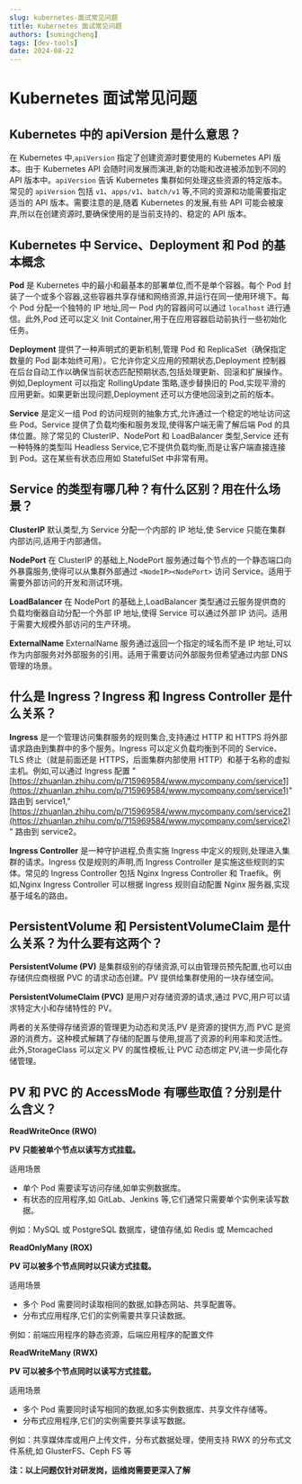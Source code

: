 ```yaml
---
slug: kubernetes-面试常见问题
title: Kubernetes 面试常见问题
authors: [sumingcheng]
tags: [dev-tools]
date: 2024-08-22
---
```


# Kubernetes 面试常见问题

## Kubernetes 中的 apiVersion 是什么意思？

在 Kubernetes 中,`apiVersion` 指定了创建资源时要使用的 Kubernetes API 版本。由于 Kubernetes API 会随时间发展而演进,新的功能和改进被添加到不同的 API 版本中。`apiVersion` 告诉 Kubernetes 集群如何处理这些资源的特定版本。常见的 `apiVersion` 包括 `v1`、`apps/v1`、`batch/v1` 等,不同的资源和功能需要指定适当的 API 版本。需要注意的是,随着 Kubernetes 的发展,有些 API 可能会被废弃,所以在创建资源时,要确保使用的是当前支持的、稳定的 API 版本。

## Kubernetes 中 Service、Deployment 和 Pod 的基本概念

**Pod** 是 Kubernetes 中的最小和最基本的部署单位,而不是单个容器。每个 Pod 封装了一个或多个容器,这些容器共享存储和网络资源,并运行在同一使用环境下。每个 Pod 分配一个独特的 IP 地址,同一 Pod 内的容器间可以通过 `localhost` 进行通信。此外,Pod 还可以定义 Init Container,用于在应用容器启动前执行一些初始化任务。

**Deployment** 提供了一种声明式的更新机制,管理 Pod 和 ReplicaSet（确保指定数量的 Pod 副本始终可用）。它允许你定义应用的预期状态,Deployment 控制器在后台自动工作以确保当前状态匹配预期状态,包括处理更新、回滚和扩展操作。例如,Deployment 可以指定 RollingUpdate 策略,逐步替换旧的 Pod,实现平滑的应用更新。如果更新出现问题,Deployment 还可以方便地回滚到之前的版本。

**Service** 是定义一组 Pod 的访问规则的抽象方式,允许通过一个稳定的地址访问这些 Pod。Service 提供了负载均衡和服务发现,使得客户端无需了解后端 Pod 的具体位置。除了常见的 ClusterIP、NodePort 和 LoadBalancer 类型,Service 还有一种特殊的类型叫 Headless Service,它不提供负载均衡,而是让客户端直接连接到 Pod。这在某些有状态应用如 StatefulSet 中非常有用。

## Service 的类型有哪几种？有什么区别？用在什么场景？

**ClusterIP** 默认类型,为 Service 分配一个内部的 IP 地址,使 Service 只能在集群内部访问,适用于内部通信。

**NodePort** 在 ClusterIP 的基础上,NodePort 服务通过每个节点的一个静态端口向外暴露服务,使得可以从集群外部通过 `<NodeIP><NodePort>` 访问 Service。适用于需要外部访问的开发和测试环境。

**LoadBalancer** 在 NodePort 的基础上,LoadBalancer 类型通过云服务提供商的负载均衡器自动分配一个外部 IP 地址,使得 Service 可以通过外部 IP 访问。适用于需要大规模外部访问的生产环境。

**ExternalName** ExternalName 服务通过返回一个指定的域名而不是 IP 地址,可以作为内部服务对外部服务的引用。适用于需要访问外部服务但希望通过内部 DNS 管理的场景。

## 什么是 Ingress？Ingress 和 Ingress Controller 是什么关系？

**Ingress** 是一个管理访问集群服务的规则集合,支持通过 HTTP 和 HTTPS 将外部请求路由到集群中的多个服务。Ingress 可以定义负载均衡到不同的 Service、TLS 终止（就是前面还是 HTTPS，后面集群内部使用 HTTP）和基于名称的虚拟主机。例如,可以通过 Ingress 配置 "[https://zhuanlan.zhihu.com/p/715969584/www.mycompany.com/service1](https://zhuanlan.zhihu.com/p/715969584/www.mycompany.com/service1)" 路由到 service1,"[https://zhuanlan.zhihu.com/p/715969584/www.mycompany.com/service2](https://zhuanlan.zhihu.com/p/715969584/www.mycompany.com/service2)" 路由到 service2。

**Ingress Controller** 是一种守护进程,负责实施 Ingress 中定义的规则,处理进入集群的请求。Ingress 仅是规则的声明,而 Ingress Controller 是实施这些规则的实体。常见的 Ingress Controller 包括 Nginx Ingress Controller 和 Traefik。例如,Nginx Ingress Controller 可以根据 Ingress 规则自动配置 Nginx 服务器,实现基于域名的路由。

## PersistentVolume 和 PersistentVolumeClaim 是什么关系？为什么要有这两个？

**PersistentVolume (PV)** 是集群级别的存储资源,可以由管理员预先配置,也可以由存储供应商根据 PVC 的请求动态创建。PV 提供给集群使用的一块存储空间。

**PersistentVolumeClaim (PVC)** 是用户对存储资源的请求,通过 PVC,用户可以请求特定大小和存储特性的 PV。

两者的关系使得存储资源的管理更为动态和灵活,PV 是资源的提供方,而 PVC 是资源的消费方。这种模式解耦了存储的配置与使用,提高了资源的利用率和灵活性。此外,StorageClass 可以定义 PV 的属性模板,让 PVC 动态绑定 PV,进一步简化存储管理。

## PV 和 PVC 的 AccessMode 有哪些取值？分别是什么含义？

**ReadWriteOnce (RWO)**

**PV 只能被单个节点以读写方式挂载。**

适用场景

- 单个 Pod 需要读写访问存储,如单实例数据库。
- 有状态的应用程序,如 GitLab、Jenkins 等,它们通常只需要单个实例来读写数据。

例如：MySQL 或 PostgreSQL 数据库，键值存储,如 Redis 或 Memcached

**ReadOnlyMany (ROX)**

**PV 可以被多个节点同时以只读方式挂载。**

适用场景

- 多个 Pod 需要同时读取相同的数据,如静态网站、共享配置等。
- 分布式应用程序,它们的实例需要共享只读数据。

例如：前端应用程序的静态资源，后端应用程序的配置文件

**ReadWriteMany (RWX)**

**PV 可以被多个节点同时以读写方式挂载。**

适用场景

- 多个 Pod 需要同时读写相同的数据,如多实例数据库、共享文件存储等。
- 分布式应用程序,它们的实例需要共享读写数据。

例如：共享媒体库或用户上传文件，分布式数据处理，使用支持 RWX 的分布式文件系统,如 GlusterFS、Ceph FS 等

**注：以上问题仅针对研发岗，运维岗需要更深入了解**
